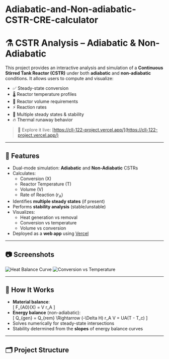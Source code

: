 # Adiabatic-and-Non-adiabatic-CSTR-CRE-calculator
# ⚗️ CSTR Analysis – Adiabatic & Non-Adiabatic 

This project provides an interactive analysis and simulation of a **Continuous Stirred Tank Reactor (CSTR)** under both **adiabatic** and **non-adiabatic** conditions. It allows users to compute and visualize:

- ✅ Steady-state conversion
- 🌡️ Reactor temperature profiles
- 🧪 Reactor volume requirements
- ⚡ Reaction rates
- 🔁 Multiple steady states & stability
- 🔥 Thermal runaway behavior

> 📌 Explore it live: [https://cll-122-project.vercel.app/](https://cll-122-project.vercel.app/)

---

## 🚀 Features

- Dual-mode simulation: **Adiabatic** and **Non-Adiabatic** CSTRs
- Calculates:
  - Conversion (X)
  - Reactor Temperature (T)
  - Volume (V)
  - Rate of Reaction (r<sub>A</sub>)
- Identifies **multiple steady states** (if present)
- Performs **stability analysis** (stable/unstable)
- Visualizes:
  - Heat generation vs removal
  - Conversion vs temperature
  - Volume vs conversion
- Deployed as a **web app** using [Vercel](https://vercel.com)

---

## 📷 Screenshots

![Heat Balance Curve](results/plots/heat_curves.png)
![Conversion vs Temperature](results/plots/conversion_vs_T.png)

---

## 🧪 How It Works

- **Material balance**:  
  \[
  F_{A0}(X) = V r_A
  \]
- **Energy balance** (non-adiabatic):  
  \[
  Q_{gen} = Q_{rem} \Rightarrow (-\Delta H) r_A V = UA(T - T_c)
  \]
- Solves numerically for steady-state intersections
- Stability determined from the **slopes** of energy balance curves

---

## 🗂️ Project Structure

